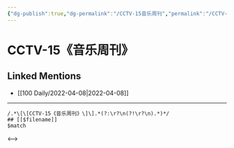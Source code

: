```yaml
---
{"dg-publish":true,"dg-permalink":"/CCTV-15音乐周刊","permalink":"/CCTV-15音乐周刊/"}
---
```


# CCTV-15《音乐周刊》

## Linked Mentions
- [[100 Daily/2022-04-08\|2022-04-08]]


---

```expander
/.*\[\[CCTV-15《音乐周刊》\]\].*(?:\r?\n(?!\r?\n).*)*/
## [[$filename]]
$match
```

<-->
